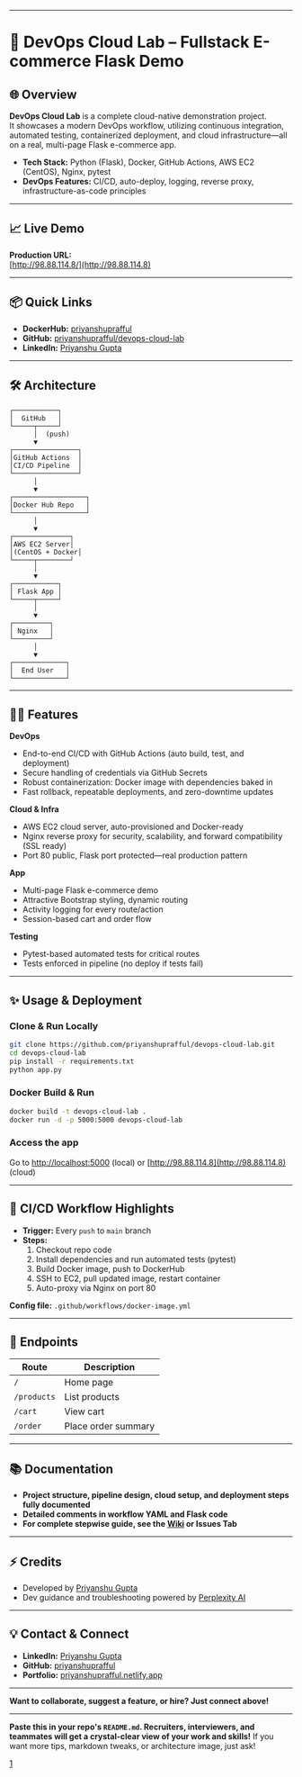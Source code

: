 
***

# 🚀 DevOps Cloud Lab – Fullstack E-commerce Flask Demo



## 🌐 Overview

**DevOps Cloud Lab** is a complete cloud-native demonstration project.  
It showcases a modern DevOps workflow, utilizing continuous integration, automated testing, containerized deployment, and cloud infrastructure—all on a real, multi-page Flask e-commerce app.

- **Tech Stack:** Python (Flask), Docker, GitHub Actions, AWS EC2 (CentOS), Nginx, pytest
- **DevOps Features:** CI/CD, auto-deploy, logging, reverse proxy, infrastructure-as-code principles

***

## 📈 Live Demo

**Production URL:**  
[http://98.88.114.8/](http://98.88.114.8)

***

## 📦 Quick Links

- **DockerHub:** [priyanshuprafful](https://hub.docker.com/u/priyanshuprafful)
- **GitHub:** [priyanshuprafful/devops-cloud-lab](https://github.com/priyanshuprafful/devops-cloud-lab)
- **LinkedIn:** [Priyanshu Gupta](https://www.linkedin.com/in/priyanshu8787)

***

## 🛠️ Architecture

```
┌───────────┐
│  GitHub   │
└─────┬─────┘
      │  (push)
      ▼
┌────────────────┐
│GitHub Actions  │
│CI/CD Pipeline  │
└────────────────┘
      │
      ▼
┌──────────────────┐
│Docker Hub Repo   │
└──────────────────┘
      │
      ▼
┌──────────────┐
│AWS EC2 Server│
│(CentOS + Docker│
└─────┬────────┘
      │
      ▼
┌───────────┐
│ Flask App │
└─────┬─────┘
      │
      ▼
┌─────────┐
│ Nginx   │
└─────────┘
      │
      ▼
┌─────────────┐
│  End User   │
└─────────────┘
```

***

## 🧑‍💻 Features

**DevOps**
- End-to-end CI/CD with GitHub Actions (auto build, test, and deployment)
- Secure handling of credentials via GitHub Secrets
- Robust containerization: Docker image with dependencies baked in
- Fast rollback, repeatable deployments, and zero-downtime updates

**Cloud & Infra**
- AWS EC2 cloud server, auto-provisioned and Docker-ready
- Nginx reverse proxy for security, scalability, and forward compatibility (SSL ready)
- Port 80 public, Flask port protected—real production pattern

**App**
- Multi-page Flask e-commerce demo
- Attractive Bootstrap styling, dynamic routing
- Activity logging for every route/action
- Session-based cart and order flow

**Testing**
- Pytest-based automated tests for critical routes
- Tests enforced in pipeline (no deploy if tests fail)

***

## ✨ Usage & Deployment

### Clone & Run Locally
```bash
git clone https://github.com/priyanshuprafful/devops-cloud-lab.git
cd devops-cloud-lab
pip install -r requirements.txt
python app.py
```

### Docker Build & Run
```bash
docker build -t devops-cloud-lab .
docker run -d -p 5000:5000 devops-cloud-lab
```

### Access the app
Go to [http://localhost:5000](http://localhost:5000) (local) or [http://98.88.114.8](http://98.88.114.8) (cloud)

***

## 🤖 CI/CD Workflow Highlights

- **Trigger:** Every `push` to `main` branch
- **Steps:**
  1. Checkout repo code
  2. Install dependencies and run automated tests (pytest)
  3. Build Docker image, push to DockerHub
  4. SSH to EC2, pull updated image, restart container
  5. Auto-proxy via Nginx on port 80

**Config file:** `.github/workflows/docker-image.yml`

***

## 📢 Endpoints

| Route      | Description           |
|------------|----------------------|
| `/`        | Home page            |
| `/products`| List products        |
| `/cart`    | View cart            |
| `/order`   | Place order summary  |

***

## 📚 Documentation

- **Project structure, pipeline design, cloud setup, and deployment steps fully documented**
- **Detailed comments in workflow YAML and Flask code**
- **For complete stepwise guide, see the [Wiki](#) or Issues Tab**

***

## ⚡ Credits

- Developed by [Priyanshu Gupta](https://www.linkedin.com/in/priyanshu8787)
- Dev guidance and troubleshooting powered by [Perplexity AI](https://perplexity.ai/)

***

## 💡 Contact & Connect

- **LinkedIn:** [Priyanshu Gupta](https://www.linkedin.com/in/priyanshu8787)
- **GitHub:** [priyanshuprafful](https://github.com/priyanshuprafful)
- **Portfolio:** [priyanshuprafful.netlify.app](https://priyanshuprafful.netlify.app/)

***

**Want to collaborate, suggest a feature, or hire? Just connect above!**

***

**Paste this in your repo's `README.md`. Recruiters, interviewers, and teammates will get a crystal-clear view of your work and skills!**
If you want more tips, markdown tweaks, or architecture image, just ask!

[1](https://github.com/priyanshuprafful)